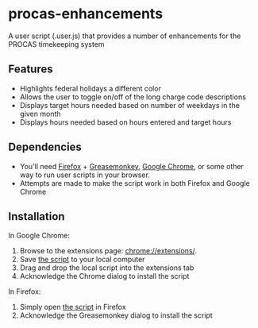 procas-enhancements
===================

A user script (.user.js) that provides a number of enhancements for the PROCAS timekeeping system

Features
--------

* Highlights federal holidays a different color
* Allows the user to toggle on/off of the long charge code descriptions
* Displays target hours needed based on number of weekdays in the given month
* Displays hours needed based on hours entered and target hours


Dependencies
------------

* You'll need [Firefox](http://www.mozilla.org/firefox/) + [Greasemonkey](https://addons.mozilla.org/en-US/firefox/addon/greasemonkey/), [Google Chrome](https://www.google.com/chrome), or some other way to run user scripts in your browser.
* Attempts are made to make the script work in both Firefox and Google Chrome


Installation
------------

In Google Chrome:

1. Browse to the extensions page: [chrome://extensions/](chrome://extensions/).
2. Save [the script](https://github.com/danhood/procas-enhancements/raw/master/procas-enhancements.user.js) to your local computer
3. Drag and drop the local script into the extensions tab
4. Acknowledge the Chrome dialog to install the script

In Firefox:

1. Simply open [the script](https://github.com/danhood/procas-enhancements/raw/master/procas-enhancements.user.js) in Firefox
2. Acknowledge the Greasemonkey dialog to install the script
